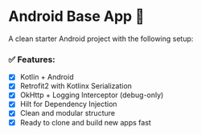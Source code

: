 # Android Base App 🚀

A clean starter Android project with the following setup:

### ✅ Features:
- [x] Kotlin + Android
- [x] Retrofit2 with Kotlinx Serialization
- [x] OkHttp + Logging Interceptor (debug-only)
- [x] Hilt for Dependency Injection
- [x] Clean and modular structure
- [x] Ready to clone and build new apps fast
